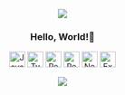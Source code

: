 <p align="center">
  <img src="https://capsule-render.vercel.app/api?type=waving&height=120&color=gradient" />
</p>

<h3 align="center">
  Hello, World!👋
</h3>

<p align="center">
  <a href="#"><img src="https://img.shields.io/badge/JavaScript-F7DF1E?style=for-the-badge&logo=javascript&logoColor=black" alt="JavaScript" height="28" /></a>
  <a href="#"><img src="https://img.shields.io/badge/TypeScript-3178C6?style=for-the-badge&logo=typescript&logoColor=white" alt="TypeScript" height="28" /></a>
  <a href="#"><img src="https://img.shields.io/badge/React-61DAFB?style=for-the-badge&logo=react&logoColor=black" alt="React" height="28" /></a>
  <a href="#"><img src="https://img.shields.io/badge/React%20Native-61DAFB?style=for-the-badge&logo=react&logoColor=black" alt="React Native" height="28" /></a>
  <a href="#"><img src="https://img.shields.io/badge/Node.js-339933?style=for-the-badge&logo=node.js&logoColor=white" alt="Node.js" height="28" /></a>
  <a href="#"><img src="https://img.shields.io/badge/Express-000000?style=for-the-badge&logo=express&logoColor=white" alt="Express" height="28" /></a>
</p>

<p align="center">
  <img src="https://capsule-render.vercel.app/api?type=waving&height=120&color=gradient&section=footer" />
</p>
